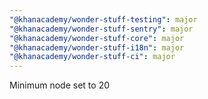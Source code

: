 ```yaml
---
"@khanacademy/wonder-stuff-testing": major
"@khanacademy/wonder-stuff-sentry": major
"@khanacademy/wonder-stuff-core": major
"@khanacademy/wonder-stuff-i18n": major
"@khanacademy/wonder-stuff-ci": major
---
```


Minimum node set to 20
